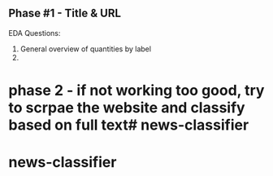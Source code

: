 ## Phase #1 - Title & URL

EDA Questions:
1. General overview of quantities by label
2. 



# phase 2 - if not working too good, try to scrpae the website and classify based on full text# news-classifier
# news-classifier
